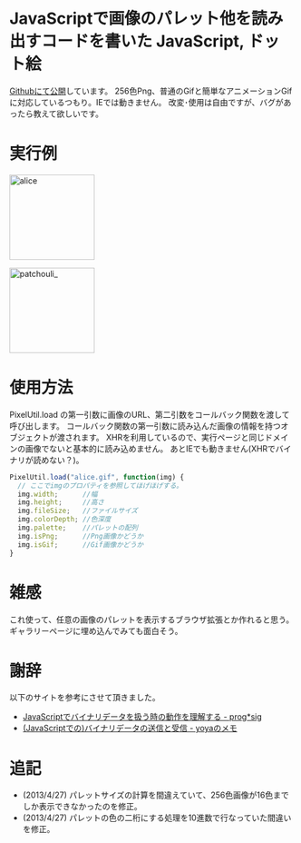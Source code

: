 JavaScriptで画像のパレット他を読み出すコードを書いた
JavaScript, ドット絵
=====
[Githubにて公開](https://github.com/manaten/misc/blob/master/pixel_util/pixel_util.js)しています。
256色Png、普通のGifと簡単なアニメーションGifに対応しているつもり。IEでは動きません。
改変･使用は自由ですが、バグがあったら教えて欲しいです。

<!-- more -->
# 実行例
<p>
<a href="http://manaten.net/wp-content/uploads/2012/12/alice.gif"><img src="http://manaten.net/wp-content/uploads/2012/12/alice.gif" alt="alice" width="150" height="150" class="alignnone size-full wp-image-218" /></a>
<div id="aliceInfo"></div>
</p>
<p>
<a href="http://manaten.net/wp-content/uploads/2013/04/patchouli_.gif"><img src="http://manaten.net/wp-content/uploads/2013/04/patchouli_.gif" alt="patchouli_" width="150" height="150" class="alignnone size-full wp-image-285" /></a>
<div id="patcheInfo"></div>
</p>

<div>
<script type="text/javascript" src="http://ajax.googleapis.com/ajax/libs/jquery/1.7.2/jquery.min.js"></script>
<script type='text/javascript' src="/misc/pixel_util/pixel_util.js"></script>
<script type='text/javascript'>
$(function() {
  var showImageStats = function(url, targetId) {
    PixelUtil.load(url, function(img) {
      var palette = img.palette;
      var $table = $("<table></table>");
      for (var y = 0; y < 16; y++) {
        var $tr = $("<tr></tr>");
        for (var x = 0; x < 16; x++) {
          var offset = x + y * 16;
          var color = (offset >= palette.length) ? "#000" : "#" + palette[offset];
          var $td = $("<td></td>");
          $td.css({ width:"10px",height:"9px","background-color":color });
          $tr.append($td);
        }
        $table.append($tr);
      }
      $(targetId)
        .append("<span> 幅: "+img.width+"px 高: "+img.height+"px サイズ: "+img.fileSize+"byte 色深度: "+img.colorDepth+"bit isGif: "+img.isGif+" isPng: "+img.isPng+"</span>")
        .append($table);
    });
  };
  showImageStats("http://manaten.net/wp-content/uploads/2012/12/alice.gif", "#aliceInfo");
  showImageStats("http://manaten.net/wp-content/uploads/2013/04/patchouli_.gif", "#patcheInfo");
});
</script>
</div>

# 使用方法

PixelUtil.load の第一引数に画像のURL、第二引数をコールバック関数を渡して呼び出します。
コールバック関数の第一引数に読み込んだ画像の情報を持つオブジェクトが渡されます。
XHRを利用しているので、実行ページと同じドメインの画像でないと基本的に読み込めません。
あとIEでも動きません(XHRでバイナリが読めない？)。

```javascript
PixelUtil.load("alice.gif", function(img) {
  // ここでimgのプロパティを参照してほげほげする。
  img.width;      //幅
  img.height;     //高さ
  img.fileSize;   //ファイルサイズ
  img.colorDepth; //色深度
  img.palette;    //パレットの配列
  img.isPng;      //Png画像かどうか
  img.isGif;      //Gif画像かどうか
}
```

# 雑感
これ使って、任意の画像のパレットを表示するブラウザ拡張とか作れると思う。
ギャラリーページに埋め込んでみても面白そう。

# 謝辞
以下のサイトを参考にさせて頂きました。

* [JavaScriptでバイナリデータを扱う時の動作を理解する - prog*sig](http://efcl.info/adiary/Javascript/treat-binary)
* [(JavaScriptでの)バイナリデータの送信と受信 - yoyaのメモ](http://d.hatena.ne.jp/yoya/20130425/jsbin)

# 追記
* (2013/4/27) パレットサイズの計算を間違えていて、256色画像が16色までしか表示できなかったのを修正。
* (2013/4/27) パレットの色の二桁にする処理を10進数で行なっていた間違いを修正。


